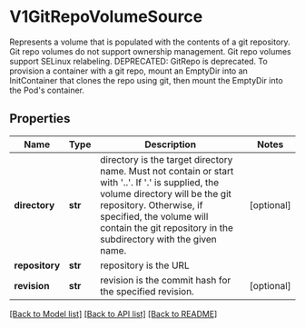 # V1GitRepoVolumeSource

Represents a volume that is populated with the contents of a git repository. Git repo volumes do not support ownership management. Git repo volumes support SELinux relabeling.  DEPRECATED: GitRepo is deprecated. To provision a container with a git repo, mount an EmptyDir into an InitContainer that clones the repo using git, then mount the EmptyDir into the Pod's container.
## Properties
Name | Type | Description | Notes
------------ | ------------- | ------------- | -------------
**directory** | **str** | directory is the target directory name. Must not contain or start with &#39;..&#39;.  If &#39;.&#39; is supplied, the volume directory will be the git repository.  Otherwise, if specified, the volume will contain the git repository in the subdirectory with the given name. | [optional] 
**repository** | **str** | repository is the URL | 
**revision** | **str** | revision is the commit hash for the specified revision. | [optional] 

[[Back to Model list]](../README.md#documentation-for-models) [[Back to API list]](../README.md#documentation-for-api-endpoints) [[Back to README]](../README.md)


